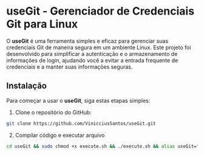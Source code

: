# useGit - Gerenciador de Credenciais Git para Linux

O **useGit** é uma ferramenta simples e eficaz para gerenciar suas credenciais Git de maneira segura em um ambiente Linux. Este projeto foi desenvolvido para simplificar a autenticação e o armazenamento de informações de login, ajudando você a evitar a entrada frequente de credenciais e a manter suas informações seguras.

## Instalação

Para começar a usar o **useGit**, siga estas etapas simples:

1. Clone o repositório do GitHub:

```bash
git clone https://github.com/VinicciusSantos/useGit.git
```

2. Compilar código e executar arquivo

```bash
cd useGit && sudo chmod +x execute.sh && ./execute.sh && alias useGit="sudo /useGit/usegit"
```
